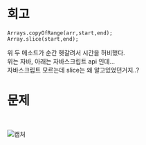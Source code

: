 회고
==
```
Arrays.copyOfRange(arr,start,end);
Array.slice(start,end);
```
위 두 메소드가 순간 헷갈려서 시간을 허비했다.   
위는 자바, 아래는 자바스크립트 api 인데...   
자바스크립트 모르는데 slice는 왜 알고있었던거지..?   

문제
==
<br>

![캡처](https://user-images.githubusercontent.com/73854324/114376591-b5bcaf80-9bc0-11eb-9dde-4c7b39088f80.PNG)
